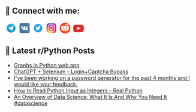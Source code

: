 ## 🔎 Connect with me:
[<img src="https://github.com/bullbesh/bullbesh/blob/main/images/Telegram.png" width="32" height="32" />](https://t.me/bullbesh)
[<img src="https://github.com/bullbesh/bullbesh/blob/main/images/VK.png" width="32" height="32" />](https://vk.com/bullbesh)
[<img src="https://github.com/bullbesh/bullbesh/blob/main/images/Twitter.png" width="32" height="32" />](https://twitter.com/bullbesh1)
[<img src="https://github.com/bullbesh/bullbesh/blob/main/images/Instagram.png" width="32" height="32" />](https://www.instagram.com/bullbesh)
[<img src="https://github.com/bullbesh/bullbesh/blob/main/images/Reddit.png" width="32" height="32" />](https://www.reddit.com/user/bullbesh)
[<img src="https://github.com/bullbesh/bullbesh/blob/main/images/YouTube.png" width="32" height="32" />](https://www.youtube.com/channel/UCtfjRs6uzgq5mfm8S06WTcg)

## 📕 Latest r/Python Posts
<!-- BLOG-POST-LIST:START -->
- [Graphs in Python web app](https://www.reddit.com/r/Python/comments/124nwhh/graphs_in_python_web_app/)
- [ChatGPT + Selenium - Login+Captcha Bypass](https://www.reddit.com/r/Python/comments/124mqsu/chatgpt_selenium_logincaptcha_bypass/)
- [I&#39;ve been working on a password generator for the past 4 months and I would like your feedback.](https://www.reddit.com/r/Python/comments/124moep/ive_been_working_on_a_password_generator_for_the/)
- [How to Read Python Input as Integers – Real Python](https://www.reddit.com/r/Python/comments/124lr87/how_to_read_python_input_as_integers_real_python/)
- [An Overview of Data Science: What It Is And Why You Need It #datascience](https://www.reddit.com/r/Python/comments/124ky4h/an_overview_of_data_science_what_it_is_and_why/)
<!-- BLOG-POST-LIST:END -->
